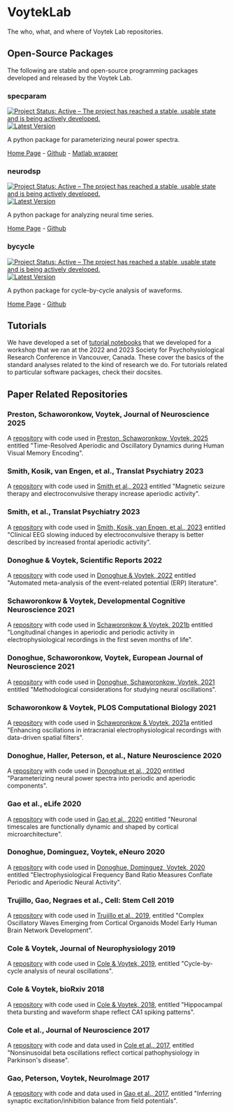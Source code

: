 # VoytekLab

The who, what, and where of Voytek Lab repositories.

## Open-Source Packages

The following are stable and open-source programming packages developed and released by the Voytek Lab. 

### specparam

[![Project Status: Active – The project has reached a stable, usable state and is being actively developed.](http://www.repostatus.org/badges/latest/active.svg)](http://www.repostatus.org/#active)
[![Latest Version](https://img.shields.io/pypi/v/fooof.svg)](https://pypi.python.org/pypi/fooof/)

A python package for parameterizing neural power spectra.

[Home Page](https://fooof-tools.github.io/fooof/) - [Github](https://github.com/fooof-tools/fooof) - [Matlab wrapper](https://github.com/fooof-tools/fooof_mat)

### neurodsp

[![Project Status: Active – The project has reached a stable, usable state and is being actively developed.](http://www.repostatus.org/badges/latest/active.svg)](http://www.repostatus.org/#active)
[![Latest Version](https://img.shields.io/pypi/v/neurodsp.svg)](https://pypi.python.org/pypi/neurodsp/)

A python package for analyzing neural time series.

[Home Page](https://neurodsp-tools.github.io/neurodsp/) - [Github](https://github.com/neurodsp-tools/neurodsp)

### bycycle

[![Project Status: Active – The project has reached a stable, usable state and is being actively developed.](http://www.repostatus.org/badges/latest/active.svg)](http://www.repostatus.org/#active)
[![Latest Version](https://img.shields.io/pypi/v/bycycle.svg)](https://pypi.python.org/pypi/bycycle/)

A python package for cycle-by-cycle analysis of waveforms.

[Home Page](https://bycycle-tools.github.io/bycycle/) - [Github](https://github.com/bycycle-tools/bycycle)

## Tutorials

We have developed a set of [tutorial notebooks](https://github.com/voytekresearch/spr) that we developed for a workshop that we ran at the 2022 and 2023 Society for Psychohysiological Research Conference in Vancouver, Canada. These cover the basics of the standard analyses related to the kind of research we do. For tutorials related to particular software packages, check their docsites. 

## Paper Related Repositories

### Preston, Schaworonkow, Voytek, Journal of Neuroscience 2025
A [repository](https://github.com/voytekresearch/oscillation_vs_exponent) with code used in [Preston, Schaworonkow, Voytek, 2025](https://doi.org/10.1523/JNEUROSCI.2404-24.2025) entitled "Time-Resolved Aperiodic and Oscillatory Dynamics during Human Visual Memory Encoding".

### Smith, Kosik, van Engen, et al., Translat Psychiatry 2023
A [repository](https://github.com/voytekresearch/ECT-MST) with code used in [Smith et al., 2023](https://www.nature.com/articles/s41398-023-02631-y) entitled "Magnetic seizure therapy and electroconvulsive therapy increase aperiodic activity".

### Smith, et al., Translat Psychiatry 2023
A [repository](https://github.com/voytekresearch/smith_ect) with code used in [Smith, Kosik, van Engen, et al., 2023](https://www.nature.com/articles/s41398-023-02634-9) entitled "Clinical EEG slowing induced by electroconvulsive therapy is better described by increased frontal aperiodic activity".

### Donoghue & Voytek, Scientific Reports 2022
A [repository](https://github.com/ERPscanr/ERPscanr) with code used in [Donoghue & Voytek, 2022](https://doi.org/10.1038/s41598-022-05939-9) entitled "Automated meta-analysis of the event-related potential (ERP) literature".

### Schaworonkow & Voytek, Developmental Cognitive Neuroscience 2021
A [repository](http://github.com/nschawor/eeg-infants-exponent) with code used in [Schaworonkow & Voytek, 2021b](https://doi.org/10.1016/j.dcn.2020.100895) entitled "Longitudinal changes in aperiodic and periodic activity in electrophysiological recordings in the first seven months of life".

### Donoghue, Schaworonkow, Voytek, European Journal of Neuroscience 2021
A [repository](https://github.com/OscillationMethods/OscillationMethods) with code used in [Donoghue, Schaworonkow, Voytek, 2021](https://doi.org/10.1111/ejn.15361) entitled "Methodological considerations for studying neural oscillations".

### Schaworonkow & Voytek, PLOS Computational Biology 2021
A [repository](https://github.com/nschawor/ieeg-spatial-filters-ssd) with code used in [Schaworonkow & Voytek, 2021a](https://doi.org/10.1371/journal.pcbi.1009298) entitled "Enhancing oscillations in intracranial electrophysiological recordings with data-driven spatial filters".

### Donoghue, Haller, Peterson, et al., Nature Neuroscience 2020
A [repository](https://github.com/fooof-tools/Paper) with code used in [Donoghue et al., 2020](https://doi.org/10.1038/s41593-020-00744-x) entitled "Parameterizing neural power spectra into periodic and aperiodic components".

### Gao et al., eLife 2020
A [repository](https://github.com/rdgao/field-echos) with code used in [Gao et al., 2020](https://doi.org/10.7554/eLife.61277) entitled "Neuronal timescales are functionally dynamic and shaped by cortical microarchitecture".

### Donoghue, Dominguez, Voytek, eNeuro 2020
A [repository](https://github.com/voytekresearch/BandRatios) with code used in [Donoghue, Dominguez, Voytek, 2020](https://doi.org/10.1523/ENEURO.0192-20.2020) entitled "Electrophysiological Frequency Band Ratio Measures Conflate Periodic and Aperiodic Neural Activity".

### Trujillo, Gao, Negraes et al., Cell: Stem Cell 2019
A [repository](https://github.com/voytekresearch/OscillatoryOrganoids) with code used in [Trujillo et al., 2019](https://doi.org/10.1016/j.stem.2019.08.002), entitled "Complex Oscillatory Waves Emerging from Cortical Organoids Model Early Human Brain Network Development".

### Cole & Voytek, Journal of Neurophysiology 2019
A [repository](https://github.com/voytekresearch/Cole_2018_cyclebycycle) with code used in [Cole & Voytek, 2019](https://doi.org/10.1152/jn.00273.2019), entitled "Cycle-by-cycle analysis of neural oscillations".

### Cole & Voytek, bioRxiv 2018
A [repository](https://github.com/voytekresearch/Cole_2018_theta) with code used in [Cole & Voytek, 2018](https://www.biorxiv.org/content/early/2018/10/25/452987), entitled "Hippocampal theta bursting and waveform shape reflect CA1 spiking patterns".

### Cole et al., Journal of Neuroscience 2017
A [repository](https://github.com/voytekresearch/Cole_2017) with code and data used in [Cole et al., 2017](http://www.jneurosci.org/content/37/18/4830), entitled "Nonsinusoidal beta oscillations reflect cortical pathophysiology in Parkinson's disease".

### Gao, Peterson, Voytek, NeuroImage 2017
A [repository](https://github.com/voytekresearch/eislope) with code and data used in [Gao et al., 2017](http://www.sciencedirect.com/science/article/pii/S1053811917305621), entitled "Inferring synaptic excitation/inhibition balance from field potentials".
